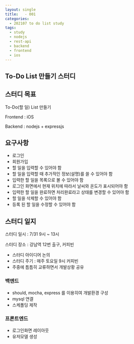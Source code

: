 ```yaml
---
layout: single
title:   - 001
categories: 
  - 202107 to do list study
tags: 
  - study
  - nodejs
  - rest-api
  - backend
  - frontend
  - ios
---
```


## To-Do List 만들기 스터디

## 스터디 목표

To-Do(할 일) List 만들기

Frontend : iOS

Backend : nodejs + expressjs

## 요구사항

- 로그인
- 회원가입
- 할 일을 입력할 수 있어야 함
- 할 일을 입력할 때 추가적인 정보(설명)를 쓸 수 있어야 함
- 입력한 할 일을 목록으로 볼 수 있어야 함
- 로그인 화면에서 현재 위치에 따라서 날씨와 온도가 표시되어야 함
- 입력한 할 일을 완료하면 처리완료라고 상태를 변경할 수 있어야 함
- 할 일을 삭제할 수 있어야 함
- 등록 된 할 일을 수정할 수 있어야 함

## 스터디 일지

스터디 일시 : 7/31 9시 ~ 13시

스터디 장소 : 강남역 12번 출구, 커피빈

- 스터디 아이디어 논의
- 스터디 주기 : 매주 토요일 9시 커피빈
- 주중에 틈틈히 교류하면서 개발상황 공유

### 백엔드

- should, mocha, express 를 이용히여 개발환경 구성
- mysql 연결
- 스케폴딩 제작

### 프론트엔드

- 로그인화면 레이아웃
- 유저모델 생성